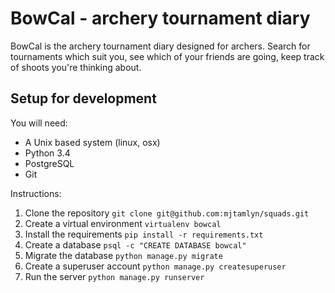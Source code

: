 # BowCal - archery tournament diary

BowCal is the archery tournament diary designed for archers. Search for
tournaments which suit you, see which of your friends are going, keep track of
shoots you're thinking about.

## Setup for development

You will need:
- A Unix based system (linux, osx)
- Python 3.4
- PostgreSQL
- Git

Instructions:
1. Clone the repository `git clone git@github.com:mjtamlyn/squads.git`
2. Create a virtual environment `virtualenv bowcal`
3. Install the requirements `pip install -r requirements.txt`
4. Create a database `psql -c "CREATE DATABASE bowcal"`
5. Migrate the database `python manage.py migrate`
6. Create a superuser account `python manage.py createsuperuser`
7. Run the server `python manage.py runserver`
